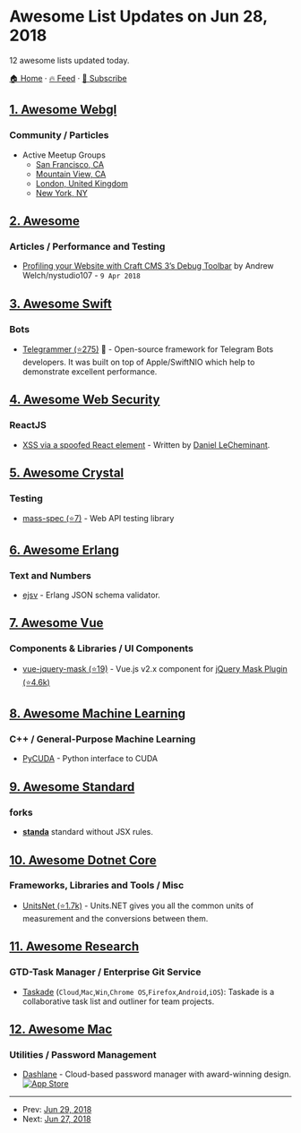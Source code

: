 # Awesome List Updates on Jun 28, 2018

12 awesome lists updated today.

[🏠 Home](/README.md) · [🔥 Feed](https://test.trackawesomelist.com/feed.xml) · [📮 Subscribe](https://trackawesomelist.us17.list-manage.com/subscribe?u=d2f0117aa829c83a63ec63c2f&id=36a103854c)



## [1. Awesome Webgl](/content/sjfricke/awesome-webgl/README.md)

### Community / Particles

*   Active Meetup Groups
    *   [San Francisco, CA](https://www.meetup.com/WebGL-Developers-Meetup/)
    *   [Mountain View, CA](https://www.meetup.com/Silicon-Valley-HTML5-WebGL-Meetup/)
    *   [London, United Kingdom](https://www.meetup.com/WebGL-Workshop-London/)
    *   [New York, NY](https://www.meetup.com/NYC-WebGL-Developers/)

## [2. Awesome](/content/craftcms/awesome/README.md)

### Articles / Performance and Testing

*   [Profiling your Website with Craft CMS 3’s Debug Toolbar](https://nystudio107.com/blog/profiling-your-website-with-craft-cms-3s-debug-toolbar) by Andrew Welch/nystudio107 - `9 Apr 2018`

## [3. Awesome Swift](/content/matteocrippa/awesome-swift/README.md)

### Bots

*   [Telegrammer (⭐275)](https://github.com/givip/Telegrammer) :penguin: - Open-source framework for Telegram Bots developers. It was built on top of Apple/SwiftNIO which help to demonstrate excellent performance.

## [4. Awesome Web Security](/content/qazbnm456/awesome-web-security/README.md)

### ReactJS

*   [XSS via a spoofed React element](http://danlec.com/blog/xss-via-a-spoofed-react-element) - Written by [Daniel LeCheminant](http://danlec.com/).

## [5. Awesome Crystal](/content/veelenga/awesome-crystal/README.md)

### Testing

*   [mass-spec (⭐7)](https://github.com/c910335/mass-spec) - Web API testing library

## [6. Awesome Erlang](/content/drobakowski/awesome-erlang/README.md)

### Text and Numbers

*   [ejsv](https://github.com/patternmatched/ejsv) - Erlang JSON schema validator.

## [7. Awesome Vue](/content/vuejs/awesome-vue/README.md)

### Components & Libraries / UI Components

*   [vue-jquery-mask (⭐19)](https://github.com/ankurk91/vue-jquery-mask) - Vue.js v2.x component for [jQuery Mask Plugin (⭐4.6k)](https://github.com/igorescobar/jQuery-Mask-Plugin)

## [8. Awesome Machine Learning](/content/josephmisiti/awesome-machine-learning/README.md)

### C++ / General-Purpose Machine Learning

*   [PyCUDA](https://mathema.tician.de/software/pycuda/) - Python interface to CUDA

## [9. Awesome Standard](/content/standard/awesome-standard/README.md)

### forks

*   **[standa](https://www.npmjs.com/package/standa)** standard without JSX rules.

## [10. Awesome Dotnet Core](/content/thangchung/awesome-dotnet-core/README.md)

### Frameworks, Libraries and Tools / Misc

*   [UnitsNet (⭐1.7k)](https://github.com/angularsen/UnitsNet) - Units.NET gives you all the common units of measurement and the conversions between them.

## [11. Awesome Research](/content/emptymalei/awesome-research/README.md)

### GTD-Task Manager / Enterprise Git Service

*   [Taskade](https://taskade.com/) (`Cloud`,`Mac`,`Win`,`Chrome OS`,`Firefox`,`Android`,`iOS`): Taskade is a collaborative task list and outliner for team projects.

## [12. Awesome Mac](/content/jaywcjlove/awesome-mac/README.md)

### Utilities / Password Management

*   [Dashlane](https://www.dashlane.com) - Cloud-based password manager with award-winning design. [![App Store](https://jaywcjlove.github.io/sb/ico/min-app-store.svg "App Store Software")](https://itunes.apple.com/us/app/dashlane-password-manager/id552383089)

---

- Prev: [Jun 29, 2018](/content/2018/06/29/README.md)
- Next: [Jun 27, 2018](/content/2018/06/27/README.md)